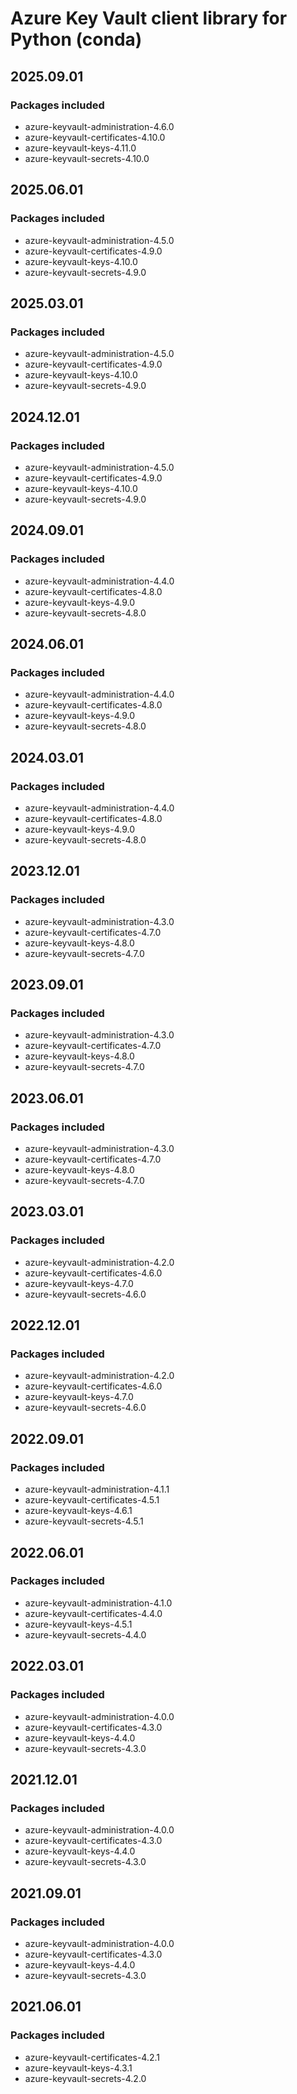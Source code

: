 # Azure Key Vault client library for Python (conda)

## 2025.09.01

### Packages included

- azure-keyvault-administration-4.6.0
- azure-keyvault-certificates-4.10.0
- azure-keyvault-keys-4.11.0
- azure-keyvault-secrets-4.10.0

## 2025.06.01

### Packages included

- azure-keyvault-administration-4.5.0
- azure-keyvault-certificates-4.9.0
- azure-keyvault-keys-4.10.0
- azure-keyvault-secrets-4.9.0

## 2025.03.01

### Packages included

- azure-keyvault-administration-4.5.0
- azure-keyvault-certificates-4.9.0
- azure-keyvault-keys-4.10.0
- azure-keyvault-secrets-4.9.0

## 2024.12.01

### Packages included

- azure-keyvault-administration-4.5.0
- azure-keyvault-certificates-4.9.0
- azure-keyvault-keys-4.10.0
- azure-keyvault-secrets-4.9.0

## 2024.09.01

### Packages included

- azure-keyvault-administration-4.4.0
- azure-keyvault-certificates-4.8.0
- azure-keyvault-keys-4.9.0
- azure-keyvault-secrets-4.8.0

## 2024.06.01

### Packages included

- azure-keyvault-administration-4.4.0
- azure-keyvault-certificates-4.8.0
- azure-keyvault-keys-4.9.0
- azure-keyvault-secrets-4.8.0

## 2024.03.01

### Packages included

- azure-keyvault-administration-4.4.0
- azure-keyvault-certificates-4.8.0
- azure-keyvault-keys-4.9.0
- azure-keyvault-secrets-4.8.0

## 2023.12.01

### Packages included

- azure-keyvault-administration-4.3.0
- azure-keyvault-certificates-4.7.0
- azure-keyvault-keys-4.8.0
- azure-keyvault-secrets-4.7.0

## 2023.09.01

### Packages included

- azure-keyvault-administration-4.3.0
- azure-keyvault-certificates-4.7.0
- azure-keyvault-keys-4.8.0
- azure-keyvault-secrets-4.7.0

## 2023.06.01

### Packages included

- azure-keyvault-administration-4.3.0
- azure-keyvault-certificates-4.7.0
- azure-keyvault-keys-4.8.0
- azure-keyvault-secrets-4.7.0

## 2023.03.01

### Packages included

- azure-keyvault-administration-4.2.0
- azure-keyvault-certificates-4.6.0
- azure-keyvault-keys-4.7.0
- azure-keyvault-secrets-4.6.0

## 2022.12.01

### Packages included

- azure-keyvault-administration-4.2.0
- azure-keyvault-certificates-4.6.0
- azure-keyvault-keys-4.7.0
- azure-keyvault-secrets-4.6.0

## 2022.09.01

### Packages included

- azure-keyvault-administration-4.1.1
- azure-keyvault-certificates-4.5.1
- azure-keyvault-keys-4.6.1
- azure-keyvault-secrets-4.5.1

## 2022.06.01

### Packages included

- azure-keyvault-administration-4.1.0
- azure-keyvault-certificates-4.4.0
- azure-keyvault-keys-4.5.1
- azure-keyvault-secrets-4.4.0

## 2022.03.01

### Packages included

- azure-keyvault-administration-4.0.0
- azure-keyvault-certificates-4.3.0
- azure-keyvault-keys-4.4.0
- azure-keyvault-secrets-4.3.0

## 2021.12.01

### Packages included

- azure-keyvault-administration-4.0.0
- azure-keyvault-certificates-4.3.0
- azure-keyvault-keys-4.4.0
- azure-keyvault-secrets-4.3.0

## 2021.09.01

### Packages included

- azure-keyvault-administration-4.0.0
- azure-keyvault-certificates-4.3.0
- azure-keyvault-keys-4.4.0
- azure-keyvault-secrets-4.3.0

## 2021.06.01

### Packages included

- azure-keyvault-certificates-4.2.1
- azure-keyvault-keys-4.3.1
- azure-keyvault-secrets-4.2.0
